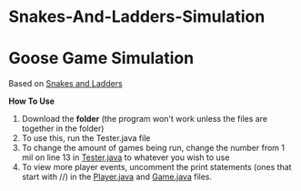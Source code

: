 # Snakes-And-Ladders-Simulation

# Goose Game Simulation
Based on [Snakes and Ladders](https://toytheater.com/snakes-and-ladders.php)

**How To Use**
1. Download the **folder** (the program won't work unless the files are together in the folder)
2. To use this, run the Tester.java file
3. To change the amount of games being run, change the number from 1 mil on line 13 in [Tester.java](https://github.com/NoahMcGrail/Snakes-And-Ladders-Simulation/blob/main/Game%20Simulation/Tester.java) to whatever you wish to use
4. To view more player events, uncomment the print statements (ones that start with //) in the [Player.java](https://github.com/NoahMcGrail/Snakes-And-Ladders-Simulation/blob/main/Game%20Simulation/Player.java) and [Game.java](https://github.com/NoahMcGrail/Snakes-And-Ladders-Simulation/blob/main/Game%20Simulation/Game.java) files.
